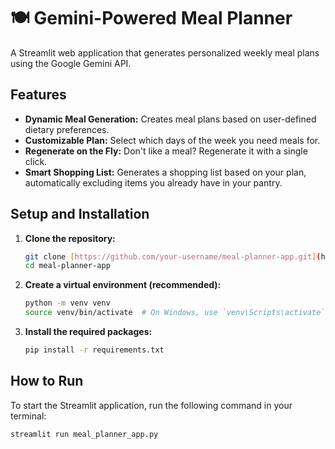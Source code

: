 # 🍽️ Gemini-Powered Meal Planner

A Streamlit web application that generates personalized weekly meal plans using the Google Gemini API.

## Features

-   **Dynamic Meal Generation:** Creates meal plans based on user-defined dietary preferences.
-   **Customizable Plan:** Select which days of the week you need meals for.
-   **Regenerate on the Fly:** Don't like a meal? Regenerate it with a single click.
-   **Smart Shopping List:** Generates a shopping list based on your plan, automatically excluding items you already have in your pantry.

## Setup and Installation

1.  **Clone the repository:**
    ```bash
    git clone [https://github.com/your-username/meal-planner-app.git](https://github.com/your-username/meal-planner-app.git)
    cd meal-planner-app
    ```

2.  **Create a virtual environment (recommended):**
    ```bash
    python -m venv venv
    source venv/bin/activate  # On Windows, use `venv\Scripts\activate`
    ```

3.  **Install the required packages:**
    ```bash
    pip install -r requirements.txt
    ```

## How to Run

To start the Streamlit application, run the following command in your terminal:

```bash
streamlit run meal_planner_app.py